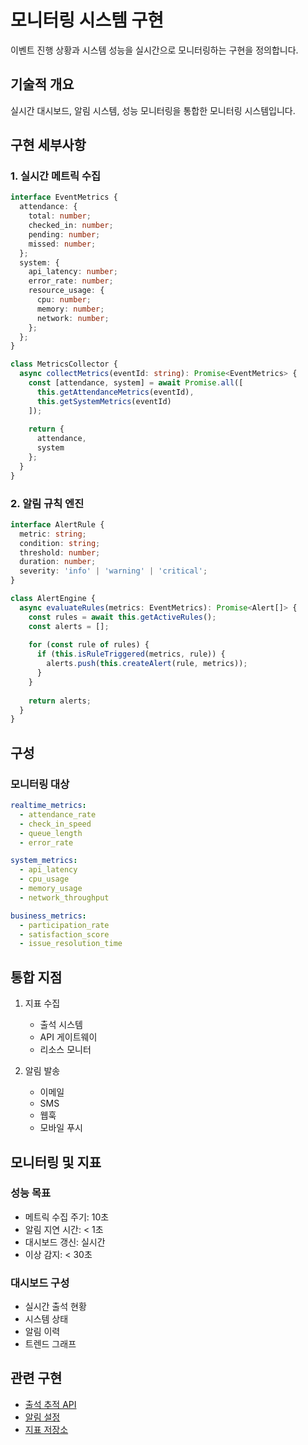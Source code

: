 # 모니터링 시스템 구현

이벤트 진행 상황과 시스템 성능을 실시간으로 모니터링하는 구현을 정의합니다.

## 기술적 개요

실시간 대시보드, 알림 시스템, 성능 모니터링을 통합한 모니터링 시스템입니다.

## 구현 세부사항

### 1. 실시간 메트릭 수집

```typescript
interface EventMetrics {
  attendance: {
    total: number;
    checked_in: number;
    pending: number;
    missed: number;
  };
  system: {
    api_latency: number;
    error_rate: number;
    resource_usage: {
      cpu: number;
      memory: number;
      network: number;
    };
  };
}

class MetricsCollector {
  async collectMetrics(eventId: string): Promise<EventMetrics> {
    const [attendance, system] = await Promise.all([
      this.getAttendanceMetrics(eventId),
      this.getSystemMetrics(eventId)
    ]);
    
    return {
      attendance,
      system
    };
  }
}
```

### 2. 알림 규칙 엔진

```typescript
interface AlertRule {
  metric: string;
  condition: string;
  threshold: number;
  duration: number;
  severity: 'info' | 'warning' | 'critical';
}

class AlertEngine {
  async evaluateRules(metrics: EventMetrics): Promise<Alert[]> {
    const rules = await this.getActiveRules();
    const alerts = [];
    
    for (const rule of rules) {
      if (this.isRuleTriggered(metrics, rule)) {
        alerts.push(this.createAlert(rule, metrics));
      }
    }
    
    return alerts;
  }
}
```

## 구성

### 모니터링 대상
```yaml
realtime_metrics:
  - attendance_rate
  - check_in_speed
  - queue_length
  - error_rate

system_metrics:
  - api_latency
  - cpu_usage
  - memory_usage
  - network_throughput

business_metrics:
  - participation_rate
  - satisfaction_score
  - issue_resolution_time
```

## 통합 지점

1. 지표 수집
   - 출석 시스템
   - API 게이트웨이
   - 리소스 모니터

2. 알림 발송
   - 이메일
   - SMS
   - 웹훅
   - 모바일 푸시

## 모니터링 및 지표

### 성능 목표
- 메트릭 수집 주기: 10초
- 알림 지연 시간: < 1초
- 대시보드 갱신: 실시간
- 이상 감지: < 30초

### 대시보드 구성
- 실시간 출석 현황
- 시스템 상태
- 알림 이력
- 트렌드 그래프

## 관련 구현
- [출석 추적 API](./attendance-tracking-api.md)
- [알림 설정](../notifications/notification-settings.md)
- [지표 저장소](../analytics/metrics-storage.md)
